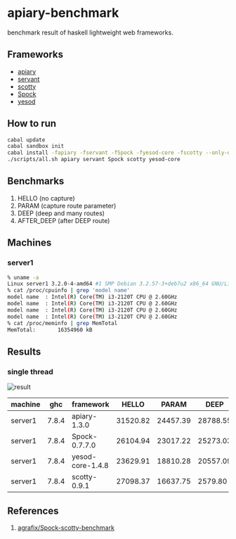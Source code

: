 apiary-benchmark
===
benchmark result of haskell lightweight web frameworks.

Frameworks
---
* [apiary](src/apiary.hs)
* [servant](src/servant.hs)
* [scotty](src/scotty.hs)
* [Spock](src/Spock.hs)
* [yesod](src/yesod.hs)

How to run
---
```.sh
cabal update
cabal sandbox init
cabal install -fapiary -fservant -fSpock -fyesod-core -fscotty --only-dependencies
./scripts/all.sh apiary servant Spock scotty yesod-core
```

Benchmarks
---
1. HELLO (no capture)
2. PARAM (capture route parameter)
3. DEEP  (deep and many routes)
3. AFTER_DEEP (after DEEP route)

Machines
---

### server1

```.sh
% uname -a
Linux server1 3.2.0-4-amd64 #1 SMP Debian 3.2.57-3+deb7u2 x86_64 GNU/Linux
% cat /proc/cpuinfo | grep 'model name'
model name	: Intel(R) Core(TM) i3-2120T CPU @ 2.60GHz
model name	: Intel(R) Core(TM) i3-2120T CPU @ 2.60GHz
model name	: Intel(R) Core(TM) i3-2120T CPU @ 2.60GHz
model name	: Intel(R) Core(TM) i3-2120T CPU @ 2.60GHz
% cat /proc/meminfo | grep MemTotal
MemTotal:       16354960 kB
```

Results
---

### single thread

![result](./results/1/result-server1.png)

|machine  |ghc    |framework         |HELLO   |PARAM   |DEEP    |AFTER_DEEP|
|---------|-------|------------------|--------|--------|--------|----------|
|server1  |7.8.4  |apiary-1.3.0      |31520.82|24457.39|28788.55|32261.40  |
|server1  |7.8.4  |Spock-0.7.7.0     |26104.94|23017.22|25273.03|27661.29  |
|server1  |7.8.4  |yesod-core-1.4.8  |23629.91|18810.28|20557.09|22911.18  |
|server1  |7.8.4  |scotty-0.9.1      |27098.37|16637.75|2579.80 |9164.82   |

References
---
1. [agrafix/Spock-scotty-benchmark](https://github.com/agrafix/Spock-scotty-benchmark)
